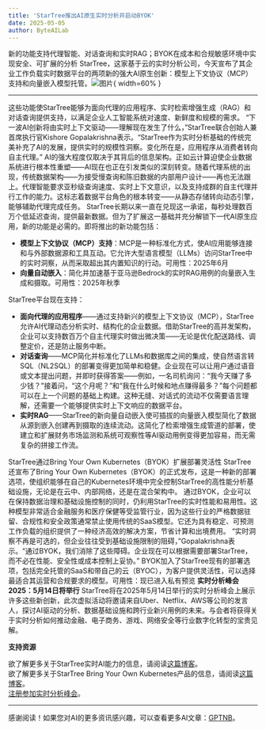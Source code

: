 ```yaml
---
title: 'StarTree推出AI原生实时分析并启动BYOK'
date: 2025-05-05
author: ByteAILab
---
```


新的功能支持代理智能、对话查询和实时RAG；BYOK在成本和合规敏感环境中实现安全、可扩展的分析
StarTree，这家基于云的实时分析公司，今天宣布了其企业工作负载实时数据平台的两项新的强大AI原生创新：模型上下文协议（MCP）支持和向量嵌入模型托管。![图片](https://ai-techpark.com/wp-content/uploads/StarTree.jpg){ width=60% }

---
这些功能使StarTree能够为面向代理的应用程序、实时检索增强生成（RAG）和对话查询提供支持，以满足企业人工智能系统对速度、新鲜度和规模的需求。
“下一波AI创新将由实时上下文驱动——理解现在发生了什么，”StarTree联合创始人兼首席执行官Kishore Gopalakrishna表示。“StarTree作为实时分析基础的传统完美补充了AI的发展，提供实时的规模性洞察。变化所在是，应用程序从消费者转向自主代理。”
AI的强大程度仅取决于其背后的信息架构。正如云计算迫使企业数据系统进行根本性重塑——AI现在也正在引发类似的深刻转变。随着代理系统的出现，传统数据架构——为接受慢查询和陈旧数据的内部用户设计——再也无法跟上。代理智能要求亚秒级查询速度、实时上下文意识，以及支持成群的自主代理并行工作的能力。这标志着数据平台角色的根本转变——从静态存储转向动态引擎，能够辅助代理完成任务。
StarTree长期以来一直在兑现这一承诺，每秒处理数百万个低延迟查询，提供最新数据。但为了扩展这一基础并充分解锁下一代AI原生应用，新的功能是必需的。即将推出的新功能包括：

- **模型上下文协议（MCP）支持**：MCP是一种标准化方式，使AI应用能够连接和与外部数据源和工具互动。它允许大型语言模型（LLMs）访问StarTree中的实时洞察，从而采取超出其内置知识的行动。可用性：2025年6月
- **向量自动嵌入**：简化并加速基于亚马逊Bedrock的实时RAG用例的向量嵌入生成和摄取。可用性：2025年秋季

StarTree平台现在支持：

- **面向代理的应用程序**——通过支持新兴的模型上下文协议（MCP），StarTree允许AI代理动态分析实时、结构化的企业数据。借助StarTree的高并发架构，企业可以支持数百万个自主代理实时做出微决策——无论是优化配送路线、调整定价，还是防止服务中断。
- **对话查询**——MCP简化并标准化了LLMs和数据库之间的集成，使自然语言转SQL（NL2SQL）的部署变得更加简单和稳健。企业现在可以让用户通过语音或文本提出问题，并即时获得答案——例如，一名司机询问：“我今天赚了多少钱？”接着问，“这个月呢？”和“我在什么时候和地点赚得最多？”每个问题都可以在上一个问题的基础上构建。这种无缝、对话式的流动不仅需要语言理解，还需要一个能够提供实时上下文响应的数据平台。
- **实时RAG**——StarTree的新向量自动嵌入使可插拔的向量嵌入模型简化了数据从源到嵌入创建再到摄取的连续流动。这简化了检索增强生成管道的部署，使建立和扩展财务市场监测和系统可观察性等AI驱动用例变得更加容易，而无需复杂的拼接工作流。

StarTree通过Bring Your Own Kubernetes（BYOK）扩展部署灵活性
StarTree还宣布了Bring Your Own Kubernetes（BYOK）的正式发布，这是一种新的部署选项，使组织能够在自己的Kubernetes环境中完全控制StarTree的高性能分析基础设施，无论是在云中、内部网络，还是在混合架构中。 
通过BYOK，企业可以在保持数据治理和基础设施控制的同时，仍利用StarTree的实时性能和易用性。这种模型非常适合金融服务和医疗保健等受监管行业，因为这些行业的严格数据驻留、合规性和安全政策通常禁止使用传统的SaaS模型。它还为具有稳定、可预测工作负载的组织提供了一种经济高效的解决方案，节省计算和出境费用。
“实时洞察不再是可选的，但企业往往受到基础设施限制的阻碍，”Gopalakrishna表示。“通过BYOK，我们消除了这些障碍。企业现在可以根据需要部署StarTree，而不必在性能、安全性或成本控制上妥协。”
BYOK加入了StarTree现有的部署选项，包括完全托管的SaaS和带自己的云（BYOC），为客户提供灵活性，可以选择最适合其运营和合规要求的模型。可用性：现已进入私有预览
**实时分析峰会2025：5月14日将举行**
StarTree将在2025年5月14日举行的实时分析峰会上展示许多这些新创新，此次虚拟活动将邀请来自Uber、Netflix、AWS等公司的发言人，探讨AI驱动的分析、数据基础设施和跨行业新兴用例的未来。与会者将获得关于实时分析如何推动金融、电子商务、游戏、网络安全等行业数字化转型的宝贵见解。
  
**支持资源**
  
欲了解更多关于StarTree实时AI能力的信息，请阅读[这篇博客](#)。  
欲了解更多关于StarTree Bring Your Own Kubernetes产品的信息，请阅读[这篇博客](#)。  
[注册参加实时分析峰会](#)。
  
---
感谢阅读！如果您对AI的更多资讯感兴趣，可以查看更多AI文章：[GPTNB](https://gptnb.com)。